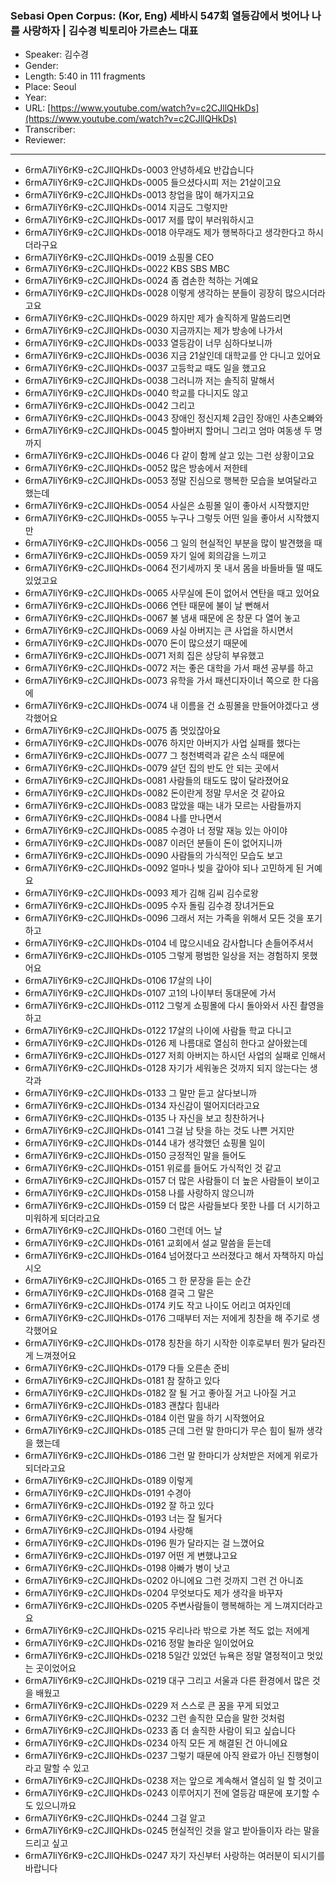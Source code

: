 ### Sebasi Open Corpus: (Kor, Eng) 세바시 547회 열등감에서 벗어나 나를 사랑하자 | 김수경 빅토리아 가르손느 대표

- Speaker: 김수경
- Gender: 
- Length: 5:40 in 111 fragments
- Place: Seoul
- Year: 
- URL: [https://www.youtube.com/watch?v=c2CJllQHkDs](https://www.youtube.com/watch?v=c2CJllQHkDs)
- Transcriber: 
- Reviewer: 

---

- 6rmA7IiY6rK9-c2CJllQHkDs-0003 안녕하세요 반갑습니다
- 6rmA7IiY6rK9-c2CJllQHkDs-0005 들으셨다시피 저는 21살이고요
- 6rmA7IiY6rK9-c2CJllQHkDs-0013 창업을 많이 해가지고요
- 6rmA7IiY6rK9-c2CJllQHkDs-0014 지금도 그렇지만
- 6rmA7IiY6rK9-c2CJllQHkDs-0017 저를 많이 부러워하시고
- 6rmA7IiY6rK9-c2CJllQHkDs-0018 아무래도 제가 행복하다고 생각한다고 하시더라구요
- 6rmA7IiY6rK9-c2CJllQHkDs-0019 쇼핑몰 CEO
- 6rmA7IiY6rK9-c2CJllQHkDs-0022 KBS SBS MBC
- 6rmA7IiY6rK9-c2CJllQHkDs-0024 좀 겸손한 척하는 거예요
- 6rmA7IiY6rK9-c2CJllQHkDs-0028 이렇게 생각하는 분들이 굉장히 많으시더라고요
- 6rmA7IiY6rK9-c2CJllQHkDs-0029 하지만 제가 솔직하게 말씀드리면
- 6rmA7IiY6rK9-c2CJllQHkDs-0030 지금까지는 제가 방송에 나가서
- 6rmA7IiY6rK9-c2CJllQHkDs-0033 열등감이 너무 심하다보니까
- 6rmA7IiY6rK9-c2CJllQHkDs-0036 지금 21살인데 대학교를 안 다니고 있어요
- 6rmA7IiY6rK9-c2CJllQHkDs-0037 고등학교 때도 일을 했고요
- 6rmA7IiY6rK9-c2CJllQHkDs-0038 그러니까 저는 솔직히 말해서
- 6rmA7IiY6rK9-c2CJllQHkDs-0040 학교를 다니지도 않고
- 6rmA7IiY6rK9-c2CJllQHkDs-0042 그리고
- 6rmA7IiY6rK9-c2CJllQHkDs-0043 장애인 정신지체 2급인 장애인 사촌오빠와
- 6rmA7IiY6rK9-c2CJllQHkDs-0045 할아버지 할머니 그리고 엄마 여동생 두 명까지
- 6rmA7IiY6rK9-c2CJllQHkDs-0046 다 같이 함께 살고 있는 그런 상황이고요
- 6rmA7IiY6rK9-c2CJllQHkDs-0052 많은 방송에서 저한테
- 6rmA7IiY6rK9-c2CJllQHkDs-0053 정말 진심으로 행복한 모습을 보여달라고 했는데
- 6rmA7IiY6rK9-c2CJllQHkDs-0054 사실은 쇼핑몰 일이 좋아서 시작했지만
- 6rmA7IiY6rK9-c2CJllQHkDs-0055 누구나 그렇듯 어떤 일을 좋아서 시작했지만
- 6rmA7IiY6rK9-c2CJllQHkDs-0056 그 일의 현실적인 부분을 많이 발견했을 때
- 6rmA7IiY6rK9-c2CJllQHkDs-0059 자기 일에 회의감을 느끼고
- 6rmA7IiY6rK9-c2CJllQHkDs-0064 전기세까지 못 내서 몸을 바들바들 떨 때도 있었고요
- 6rmA7IiY6rK9-c2CJllQHkDs-0065 사무실에 돈이 없어서 연탄을 때고 있어요
- 6rmA7IiY6rK9-c2CJllQHkDs-0066 연탄 때문에 불이 날 뻔해서
- 6rmA7IiY6rK9-c2CJllQHkDs-0067 불 냄새 때문에 온 창문 다 열어 놓고
- 6rmA7IiY6rK9-c2CJllQHkDs-0069 사실 아버지는 큰 사업을 하시면서
- 6rmA7IiY6rK9-c2CJllQHkDs-0070 돈이 많으셨기 때문에
- 6rmA7IiY6rK9-c2CJllQHkDs-0071 저희 집은 상당히 부유했고
- 6rmA7IiY6rK9-c2CJllQHkDs-0072 저는 좋은 대학을 가서 패션 공부를 하고
- 6rmA7IiY6rK9-c2CJllQHkDs-0073 유학을 가서 패션디자이너 쪽으로 한 다음에
- 6rmA7IiY6rK9-c2CJllQHkDs-0074 내 이름을 건 쇼핑몰을 만들어야겠다고 생각했어요
- 6rmA7IiY6rK9-c2CJllQHkDs-0075 좀 멋있잖아요
- 6rmA7IiY6rK9-c2CJllQHkDs-0076 하지만 아버지가 사업 실패를 했다는
- 6rmA7IiY6rK9-c2CJllQHkDs-0077 그 청천벽력과 같은 소식 때문에
- 6rmA7IiY6rK9-c2CJllQHkDs-0079 살던 집의 반도 안 되는 곳에서
- 6rmA7IiY6rK9-c2CJllQHkDs-0081 사람들의 태도도 많이 달라졌어요
- 6rmA7IiY6rK9-c2CJllQHkDs-0082 돈이란게 정말 무서운 것 같아요
- 6rmA7IiY6rK9-c2CJllQHkDs-0083 많았을 때는 내가 모르는 사람들까지
- 6rmA7IiY6rK9-c2CJllQHkDs-0084 나를 만나면서
- 6rmA7IiY6rK9-c2CJllQHkDs-0085 수경아 너 정말 재능 있는 아이야
- 6rmA7IiY6rK9-c2CJllQHkDs-0087 이러던 분들이 돈이 없어지니까
- 6rmA7IiY6rK9-c2CJllQHkDs-0090 사람들의 가식적인 모습도 보고
- 6rmA7IiY6rK9-c2CJllQHkDs-0092 얼마나 빚을 갚아야 되나 고민하게 된 거예요
- 6rmA7IiY6rK9-c2CJllQHkDs-0093 제가 김해 김씨 김수로왕
- 6rmA7IiY6rK9-c2CJllQHkDs-0095 수자 돌림 김수경 장녀거든요
- 6rmA7IiY6rK9-c2CJllQHkDs-0096 그래서 저는 가족을 위해서 모든 것을 포기하고
- 6rmA7IiY6rK9-c2CJllQHkDs-0104 네 많으시네요 감사합니다 손들어주셔서
- 6rmA7IiY6rK9-c2CJllQHkDs-0105 그렇게 평범한 일상을 저는 경험하지 못했어요
- 6rmA7IiY6rK9-c2CJllQHkDs-0106 17살의 나이
- 6rmA7IiY6rK9-c2CJllQHkDs-0107 고1의 나이부터 동대문에 가서
- 6rmA7IiY6rK9-c2CJllQHkDs-0112 그렇게 쇼핑몰에 다시 돌아와서 사진 촬영을 하고
- 6rmA7IiY6rK9-c2CJllQHkDs-0122 17살의 나이에 사람들 학교 다니고
- 6rmA7IiY6rK9-c2CJllQHkDs-0126 제 나름대로 열심히 한다고 살아왔는데
- 6rmA7IiY6rK9-c2CJllQHkDs-0127 저희 아버지는 하시던 사업의 실패로 인해서
- 6rmA7IiY6rK9-c2CJllQHkDs-0128 자기가 세워놓은 것까지 되지 않는다는 생각과
- 6rmA7IiY6rK9-c2CJllQHkDs-0133 그 말만 듣고 살다보니까
- 6rmA7IiY6rK9-c2CJllQHkDs-0134 자신감이 떨어지더라고요
- 6rmA7IiY6rK9-c2CJllQHkDs-0135 나 자신을 보고 칭찬하거나
- 6rmA7IiY6rK9-c2CJllQHkDs-0141 그걸 남 탓을 하는 것도 나쁜 거지만
- 6rmA7IiY6rK9-c2CJllQHkDs-0144 내가 생각했던 쇼핑몰 일이
- 6rmA7IiY6rK9-c2CJllQHkDs-0150 긍정적인 말을 들어도
- 6rmA7IiY6rK9-c2CJllQHkDs-0151 위로를 들어도 가식적인 것 같고
- 6rmA7IiY6rK9-c2CJllQHkDs-0157 더 많은 사람들이 더 높은 사람들이 보이고
- 6rmA7IiY6rK9-c2CJllQHkDs-0158 나를 사랑하지 않으니까
- 6rmA7IiY6rK9-c2CJllQHkDs-0159 더 많은 사람들보다 못한 나를 더 시기하고 미워하게 되더라고요
- 6rmA7IiY6rK9-c2CJllQHkDs-0160 그런데 어느 날
- 6rmA7IiY6rK9-c2CJllQHkDs-0161 교회에서 설교 말씀을 듣는데
- 6rmA7IiY6rK9-c2CJllQHkDs-0164 넘어졌다고 쓰러졌다고 해서 자책하지 마십시오
- 6rmA7IiY6rK9-c2CJllQHkDs-0165 그 한 문장을 듣는 순간
- 6rmA7IiY6rK9-c2CJllQHkDs-0168 결국 그 말은
- 6rmA7IiY6rK9-c2CJllQHkDs-0174 키도 작고 나이도 어리고 여자인데
- 6rmA7IiY6rK9-c2CJllQHkDs-0176 그때부터 저는 저에게 칭찬을 해 주기로 생각했어요
- 6rmA7IiY6rK9-c2CJllQHkDs-0178 칭찬을 하기 시작한 이후로부터 뭔가 달라진 게 느껴졌어요
- 6rmA7IiY6rK9-c2CJllQHkDs-0179 다들 오른손 준비
- 6rmA7IiY6rK9-c2CJllQHkDs-0181 참 잘하고 있다
- 6rmA7IiY6rK9-c2CJllQHkDs-0182 잘 될 거고 좋아질 거고 나아질 거고
- 6rmA7IiY6rK9-c2CJllQHkDs-0183 괜찮다 힘내라
- 6rmA7IiY6rK9-c2CJllQHkDs-0184 이런 말을 하기 시작했어요
- 6rmA7IiY6rK9-c2CJllQHkDs-0185 근데 그런 말 한마디가 무슨 힘이 될까 생각을 했는데
- 6rmA7IiY6rK9-c2CJllQHkDs-0186 그런 말 한마디가 상처받은 저에게 위로가 되더라고요
- 6rmA7IiY6rK9-c2CJllQHkDs-0189 이렇게
- 6rmA7IiY6rK9-c2CJllQHkDs-0191 수경아
- 6rmA7IiY6rK9-c2CJllQHkDs-0192 잘 하고 있다
- 6rmA7IiY6rK9-c2CJllQHkDs-0193 너는 잘 될거다
- 6rmA7IiY6rK9-c2CJllQHkDs-0194 사랑해
- 6rmA7IiY6rK9-c2CJllQHkDs-0196 뭔가 달라지는 걸 느꼈어요
- 6rmA7IiY6rK9-c2CJllQHkDs-0197 어떤 게 변했냐고요
- 6rmA7IiY6rK9-c2CJllQHkDs-0198 아빠가 병이 낫고
- 6rmA7IiY6rK9-c2CJllQHkDs-0202 아니에요 그런 것까지 그런 건 아니죠
- 6rmA7IiY6rK9-c2CJllQHkDs-0204 무엇보다도 제가 생각을 바꾸자
- 6rmA7IiY6rK9-c2CJllQHkDs-0205 주변사람들이 행복해하는 게 느껴지더라고요
- 6rmA7IiY6rK9-c2CJllQHkDs-0215 우리나라 밖으로 가본 적도 없는 저에게
- 6rmA7IiY6rK9-c2CJllQHkDs-0216 정말 놀라운 일이었어요
- 6rmA7IiY6rK9-c2CJllQHkDs-0218 5일간 있었던 뉴욕은 정말 열정적이고 멋있는 곳이었어요
- 6rmA7IiY6rK9-c2CJllQHkDs-0219 대구 그리고 서울과 다른 환경에서 많은 것을 배웠고
- 6rmA7IiY6rK9-c2CJllQHkDs-0229 저 스스로 큰 꿈을 꾸게 되었고
- 6rmA7IiY6rK9-c2CJllQHkDs-0232 그런 솔직한 모습을 말한 것처럼
- 6rmA7IiY6rK9-c2CJllQHkDs-0233 좀 더 솔직한 사람이 되고 싶습니다
- 6rmA7IiY6rK9-c2CJllQHkDs-0234 아직 모든 게 해결된 건 아니에요
- 6rmA7IiY6rK9-c2CJllQHkDs-0237 그렇기 때문에 아직 완료가 아닌 진행형이라고 말할 수 있고
- 6rmA7IiY6rK9-c2CJllQHkDs-0238 저는 앞으로 계속해서 열심히 일 할 것이고
- 6rmA7IiY6rK9-c2CJllQHkDs-0243 이루어지기 전에 열등감 때문에 포기할 수도 있으니까요
- 6rmA7IiY6rK9-c2CJllQHkDs-0244 그걸 알고
- 6rmA7IiY6rK9-c2CJllQHkDs-0245 현실적인 것을 알고 받아들이자 라는 말을 드리고 싶고
- 6rmA7IiY6rK9-c2CJllQHkDs-0247 자기 자신부터 사랑하는 여러분이 되시기를 바랍니다
